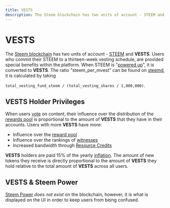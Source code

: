 ```yaml
---
title: VESTS
description: The Steem blockchain has two units of account - STEEM and VESTS.  Users who commit their STEEM to a thirteen-week vesting schedule, are provided special benefits within the platform. When STEEM is "powered up", it is converted to VESTS.
---
```

# VESTS

The [Steem blockchain](/glossary/steem-blockchain.md) has two units of account - [STEEM](/glossary/steem.md) and **VESTS**.  Users who commit their STEEM to a thirteen-week vesting schedule, are provided special benefits within the platform. When STEEM is "[powered up](/glossary/steem-power.md)", it is converted to **VESTS**.  The ratio "steem_per_mvest" can be found on [steemd](steemd.com), it is calculated by taking

`total_vesting_fund_steem / (total_vesting_shares / 1,000,000)`. 

## VESTS Holder Privileges
 
When users [vote](/glossary/voting.md) on content, their influence over the distribution of the [rewards pool](/glossary/reward-pool) is proportional to the amount of **VESTS** that they have in their accounts. Users with more **VESTS** have more:

- Influence over the [reward pool](/glossary/reward-pool.md) 
- Influence over the rankings of [witnesses](/glossary/witness.md) 
- Increased bandwidth through [Resource Credits](/glossary/resource-credits.md) 

**VESTS** holders are paid 15% of the yearly [inflation](docs/glossary/inflation.md). The amount of new tokens they receive is directly proportional to the amount of **VESTS** they hold relative to the total amount of **VESTS** across all users.

## VESTS & Steem Power

[Steem Power](/glossary/steem-power.md) *does not exist* on the blockchain, however, it is what is displayed on the UI in order to keep users from being confused. 